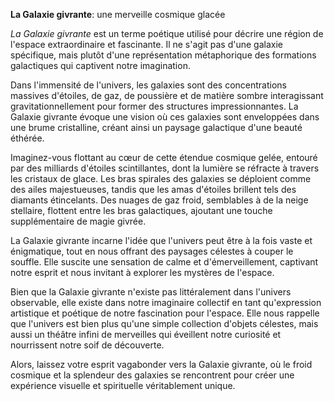 **La Galaxie givrante**: une merveille cosmique glacée

*La Galaxie givrante* est un terme poétique utilisé pour décrire une région de l'espace extraordinaire et fascinante. Il ne s'agit pas d'une galaxie spécifique, mais plutôt d'une représentation métaphorique des formations galactiques qui captivent notre imagination.

Dans l'immensité de l'univers, les galaxies sont des concentrations massives d'étoiles, de gaz, de poussière et de matière sombre interagissant gravitationnellement pour former des structures impressionnantes. La Galaxie givrante évoque une vision où ces galaxies sont enveloppées dans une brume cristalline, créant ainsi un paysage galactique d'une beauté éthérée.

Imaginez-vous flottant au cœur de cette étendue cosmique gelée, entouré par des milliards d'étoiles scintillantes, dont la lumière se réfracte à travers les cristaux de glace. Les bras spirales des galaxies se déploient comme des ailes majestueuses, tandis que les amas d'étoiles brillent tels des diamants étincelants. Des nuages de gaz froid, semblables à de la neige stellaire, flottent entre les bras galactiques, ajoutant une touche supplémentaire de magie givrée.

La Galaxie givrante incarne l'idée que l'univers peut être à la fois vaste et énigmatique, tout en nous offrant des paysages célestes à couper le souffle. Elle suscite une sensation de calme et d'émerveillement, captivant notre esprit et nous invitant à explorer les mystères de l'espace.

Bien que la Galaxie givrante n'existe pas littéralement dans l'univers observable, elle existe dans notre imaginaire collectif en tant qu'expression artistique et poétique de notre fascination pour l'espace. Elle nous rappelle que l'univers est bien plus qu'une simple collection d'objets célestes, mais aussi un théâtre infini de merveilles qui éveillent notre curiosité et nourrissent notre soif de découverte.

Alors, laissez votre esprit vagabonder vers la Galaxie givrante, où le froid cosmique et la splendeur des galaxies se rencontrent pour créer une expérience visuelle et spirituelle véritablement unique.